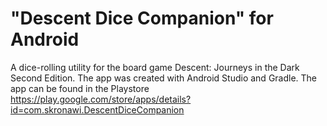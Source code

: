 # "Descent Dice Companion" for Android

A dice-rolling utility for the board game Descent: Journeys in the Dark Second Edition.
The app was created with Android Studio and Gradle. 
The app can be found in the Playstore https://play.google.com/store/apps/details?id=com.skronawi.DescentDiceCompanion


